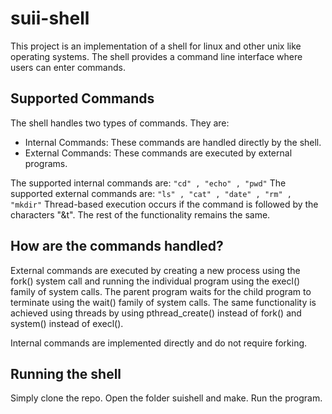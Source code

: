 # suii-shell

This project is an implementation of a shell for linux and other unix like operating systems.
The shell provides a command line interface where users can enter commands.

## Supported Commands

The shell handles two types of commands. They are:
<ul>
<li>Internal Commands: These commands are handled directly by the shell.</li>
<li>External Commands: These commands are executed by external programs.</li>
</ul>

The supported internal commands are: ``` "cd" , "echo" , "pwd" ```
The supported external commands are: ``` "ls" , "cat" , "date" , "rm" , "mkdir" ```
Thread-based execution occurs if the command is followed by the characters "&t". The rest of the functionality remains the same.

## How are the commands handled?

External commands are executed by creating a new process using the fork() system call and running the individual program using the execl() family of system calls. The parent program waits for the child program to terminate using the wait() family of system calls.
The same functionality is achieved using threads by using pthread_create() instead of fork() and system() instead of execl().

Internal commands are implemented directly and do not require forking.

## Running the shell

Simply clone the repo. Open the folder suishell and make. Run the program.
